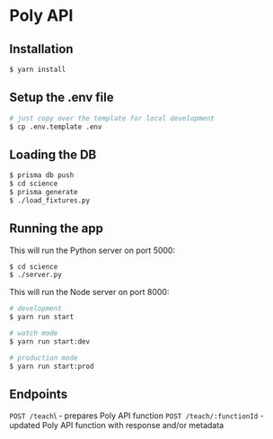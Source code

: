 # Poly API

## Installation

```bash
$ yarn install
```

## Setup the .env file

```bash
# just copy over the template for local development
$ cp .env.template .env
```

## Loading the DB

```bash
$ prisma db push
$ cd science
$ prisma generate
$ ./load_fixtures.py
```

## Running the app

This will run the Python server on port 5000:

```bash
$ cd science
$ ./server.py
```

This will run the Node server on port 8000:

```bash
# development
$ yarn run start

# watch mode
$ yarn run start:dev

# production mode
$ yarn run start:prod
```

## Endpoints

`POST /teach`\ - prepares Poly API function
`POST /teach/:functionId` - updated Poly API function with response and/or metadata
